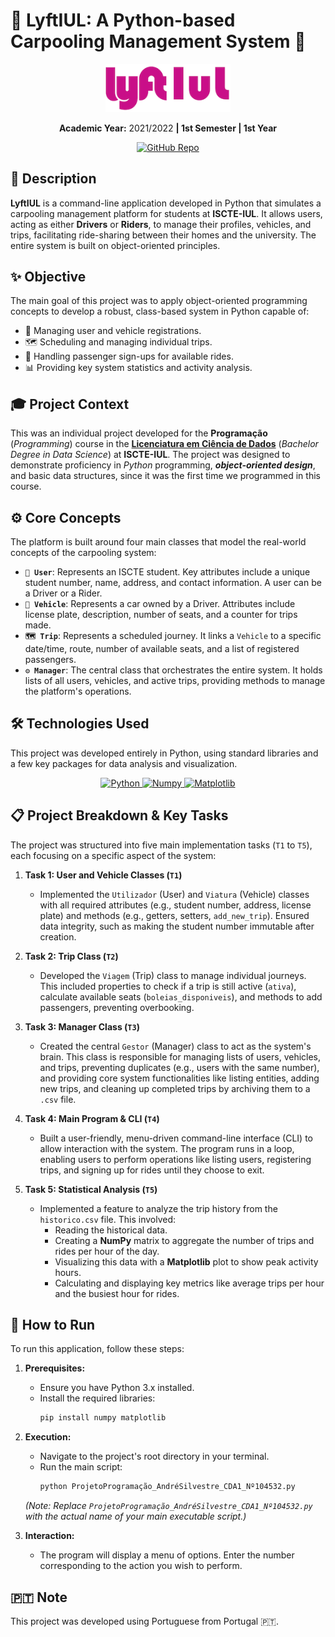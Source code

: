 # 🚗 LyftIUL: A Python-based Carpooling Management System 🚗

<p align="center">
  <img src="./img/LyftIUL_logo.png" alt="LyftIUL Logo" width="200">
</p>

<p align="center"><b>Academic Year:</b> 2021/2022 <b>| 1st Semester | 1st Year</b></p>

<p align="center">
    <!-- Project Links -->
    <a href="https://github.com/Silvestre17/ProgrammingProject_LyftIUL"><img src="https://img.shields.io/badge/Project_Repo-100000?style=for-the-badge&logo=github&logoColor=white" alt="GitHub Repo"></a>
</p>

## 📝 Description

**LyftIUL** is a command-line application developed in Python that simulates a carpooling management platform for students at **ISCTE-IUL**. It allows users, acting as either **Drivers** or **Riders**, to manage their profiles, vehicles, and trips, facilitating ride-sharing between their homes and the university. The entire system is built on object-oriented principles.

## ✨ Objective

The main goal of this project was to apply object-oriented programming concepts to develop a robust, class-based system in Python capable of:
*   👤 Managing user and vehicle registrations.
*   🗺️ Scheduling and managing individual trips.
*   🤝 Handling passenger sign-ups for available rides.
*   📊 Providing key system statistics and activity analysis.

## 🎓 Project Context

This was an individual project developed for the **Programação** (*Programming*) course in the **[Licenciatura em Ciência de Dados](https://www.iscte-iul.pt/degree/code/0322/bachelor-degree-in-data-science)** (*Bachelor Degree in Data Science*) at **ISCTE-IUL**. The project was designed to demonstrate proficiency in *Python* programming, ***object-oriented design***, and basic data structures, since it was the first time we programmed in this course.

## ⚙️ Core Concepts

The platform is built around four main classes that model the real-world concepts of the carpooling system:

*   **`👤 User`**: Represents an ISCTE student. Key attributes include a unique student number, name, address, and contact information. A user can be a Driver or a Rider.
*   **`🚗 Vehicle`**: Represents a car owned by a Driver. Attributes include license plate, description, number of seats, and a counter for trips made.
*   **`🗺️ Trip`**: Represents a scheduled journey. It links a `Vehicle` to a specific date/time, route, number of available seats, and a list of registered passengers.
*   **`⚙️ Manager`**: The central class that orchestrates the entire system. It holds lists of all users, vehicles, and active trips, providing methods to manage the platform's operations.

## 🛠️ Technologies Used

This project was developed entirely in Python, using standard libraries and a few key packages for data analysis and visualization.

<p align="center">
    <a href="https://www.python.org/">
        <img src="https://img.shields.io/badge/Python-3776AB?style=for-the-badge&logo=python&logoColor=white" alt="Python" />
    </a>
    <a href="https://numpy.org/">
        <img src="https://img.shields.io/badge/Numpy-013243?style=for-the-badge&logo=numpy&logoColor=white" alt="Numpy" />
    </a>
    <a href="httpshttps://matplotlib.org/">
        <img src="https://img.shields.io/badge/Matplotlib-D3D3D3?style=for-the-badge&logo=matplotlib&logoColor=black" alt="Matplotlib" />
    </a>
</p>

## 📋 Project Breakdown & Key Tasks

The project was structured into five main implementation tasks (`T1` to `T5`), each focusing on a specific aspect of the system:

1.  **Task 1: User and Vehicle Classes (`T1`)**
    *   Implemented the `Utilizador` (User) and `Viatura` (Vehicle) classes with all required attributes (e.g., student number, address, license plate) and methods (e.g., getters, setters, `add_new_trip`). Ensured data integrity, such as making the student number immutable after creation.

2.  **Task 2: Trip Class (`T2`)**
    *   Developed the `Viagem` (Trip) class to manage individual journeys. This included properties to check if a trip is still active (`ativa`), calculate available seats (`boleias_disponiveis`), and methods to add passengers, preventing overbooking.

3.  **Task 3: Manager Class (`T3`)**
    *   Created the central `Gestor` (Manager) class to act as the system's brain. This class is responsible for managing lists of users, vehicles, and trips, preventing duplicates (e.g., users with the same number), and providing core system functionalities like listing entities, adding new trips, and cleaning up completed trips by archiving them to a `.csv` file.

4.  **Task 4: Main Program & CLI (`T4`)**
    *   Built a user-friendly, menu-driven command-line interface (CLI) to allow interaction with the system. The program runs in a loop, enabling users to perform operations like listing users, registering trips, and signing up for rides until they choose to exit.

5.  **Task 5: Statistical Analysis (`T5`)**
    *   Implemented a feature to analyze the trip history from the `historico.csv` file. This involved:
        *   Reading the historical data.
        *   Creating a **NumPy** matrix to aggregate the number of trips and rides per hour of the day.
        *   Visualizing this data with a **Matplotlib** plot to show peak activity hours.
        *   Calculating and displaying key metrics like average trips per hour and the busiest hour for rides.

## 🚀 How to Run

To run this application, follow these steps:

1.  **Prerequisites:**
    *   Ensure you have Python 3.x installed.
    *   Install the required libraries:
        ```bash
        pip install numpy matplotlib
        ```

2.  **Execution:**
    *   Navigate to the project's root directory in your terminal.
    *   Run the main script:
        ```bash
        python ProjetoProgramação_AndréSilvestre_CDA1_Nº104532.py
        ```
    *(Note: Replace `ProjetoProgramação_AndréSilvestre_CDA1_Nº104532.py` with the actual name of your main executable script.)*

3.  **Interaction:**
    *   The program will display a menu of options. Enter the number corresponding to the action you wish to perform.

## 🇵🇹 Note

This project was developed using Portuguese from Portugal 🇵🇹.
